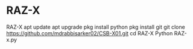 # RAZ-X
RAZ-X
apt update 
apt upgrade 
pkg install python 
pkg install git 
git clone
https://github.com/mdrabbisarker02/CSB-X01.git
cd RAZ-X
Python RAZ-x.py
